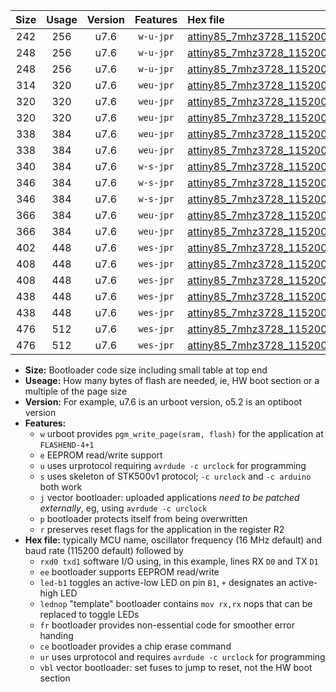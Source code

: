 |Size|Usage|Version|Features|Hex file|
|:-:|:-:|:-:|:-:|:--|
|242|256|u7.6|`w-u-jpr`|[attiny85_7mhz3728_115200bps_rxb4_txb3_ur_vbl.hex](https://raw.githubusercontent.com/stefanrueger/urboot/main//attiny85_7mhz3728_115200bps_rxb4_txb3_ur_vbl.hex)|
|248|256|u7.6|`w-u-jpr`|[attiny85_7mhz3728_115200bps_rxb4_txb3_led+b1_ur_vbl.hex](https://raw.githubusercontent.com/stefanrueger/urboot/main//attiny85_7mhz3728_115200bps_rxb4_txb3_led+b1_ur_vbl.hex)|
|248|256|u7.6|`w-u-jpr`|[attiny85_7mhz3728_115200bps_rxb4_txb3_lednop_ur_vbl.hex](https://raw.githubusercontent.com/stefanrueger/urboot/main//attiny85_7mhz3728_115200bps_rxb4_txb3_lednop_ur_vbl.hex)|
|314|320|u7.6|`weu-jpr`|[attiny85_7mhz3728_115200bps_rxb4_txb3_ee_ur_vbl.hex](https://raw.githubusercontent.com/stefanrueger/urboot/main//attiny85_7mhz3728_115200bps_rxb4_txb3_ee_ur_vbl.hex)|
|320|320|u7.6|`weu-jpr`|[attiny85_7mhz3728_115200bps_rxb4_txb3_ee_led+b1_ur_vbl.hex](https://raw.githubusercontent.com/stefanrueger/urboot/main//attiny85_7mhz3728_115200bps_rxb4_txb3_ee_led+b1_ur_vbl.hex)|
|320|320|u7.6|`weu-jpr`|[attiny85_7mhz3728_115200bps_rxb4_txb3_ee_lednop_ur_vbl.hex](https://raw.githubusercontent.com/stefanrueger/urboot/main//attiny85_7mhz3728_115200bps_rxb4_txb3_ee_lednop_ur_vbl.hex)|
|338|384|u7.6|`weu-jpr`|[attiny85_7mhz3728_115200bps_rxb4_txb3_ee_led+b1_fr_ur_vbl.hex](https://raw.githubusercontent.com/stefanrueger/urboot/main//attiny85_7mhz3728_115200bps_rxb4_txb3_ee_led+b1_fr_ur_vbl.hex)|
|338|384|u7.6|`weu-jpr`|[attiny85_7mhz3728_115200bps_rxb4_txb3_ee_lednop_fr_ur_vbl.hex](https://raw.githubusercontent.com/stefanrueger/urboot/main//attiny85_7mhz3728_115200bps_rxb4_txb3_ee_lednop_fr_ur_vbl.hex)|
|340|384|u7.6|`w-s-jpr`|[attiny85_7mhz3728_115200bps_rxb4_txb3_vbl.hex](https://raw.githubusercontent.com/stefanrueger/urboot/main//attiny85_7mhz3728_115200bps_rxb4_txb3_vbl.hex)|
|346|384|u7.6|`w-s-jpr`|[attiny85_7mhz3728_115200bps_rxb4_txb3_led+b1_vbl.hex](https://raw.githubusercontent.com/stefanrueger/urboot/main//attiny85_7mhz3728_115200bps_rxb4_txb3_led+b1_vbl.hex)|
|346|384|u7.6|`w-s-jpr`|[attiny85_7mhz3728_115200bps_rxb4_txb3_lednop_vbl.hex](https://raw.githubusercontent.com/stefanrueger/urboot/main//attiny85_7mhz3728_115200bps_rxb4_txb3_lednop_vbl.hex)|
|366|384|u7.6|`weu-jpr`|[attiny85_7mhz3728_115200bps_rxb4_txb3_ee_led+b1_fr_ce_ur_vbl.hex](https://raw.githubusercontent.com/stefanrueger/urboot/main//attiny85_7mhz3728_115200bps_rxb4_txb3_ee_led+b1_fr_ce_ur_vbl.hex)|
|366|384|u7.6|`weu-jpr`|[attiny85_7mhz3728_115200bps_rxb4_txb3_ee_lednop_fr_ce_ur_vbl.hex](https://raw.githubusercontent.com/stefanrueger/urboot/main//attiny85_7mhz3728_115200bps_rxb4_txb3_ee_lednop_fr_ce_ur_vbl.hex)|
|402|448|u7.6|`wes-jpr`|[attiny85_7mhz3728_115200bps_rxb4_txb3_ee_vbl.hex](https://raw.githubusercontent.com/stefanrueger/urboot/main//attiny85_7mhz3728_115200bps_rxb4_txb3_ee_vbl.hex)|
|408|448|u7.6|`wes-jpr`|[attiny85_7mhz3728_115200bps_rxb4_txb3_ee_led+b1_vbl.hex](https://raw.githubusercontent.com/stefanrueger/urboot/main//attiny85_7mhz3728_115200bps_rxb4_txb3_ee_led+b1_vbl.hex)|
|408|448|u7.6|`wes-jpr`|[attiny85_7mhz3728_115200bps_rxb4_txb3_ee_lednop_vbl.hex](https://raw.githubusercontent.com/stefanrueger/urboot/main//attiny85_7mhz3728_115200bps_rxb4_txb3_ee_lednop_vbl.hex)|
|438|448|u7.6|`wes-jpr`|[attiny85_7mhz3728_115200bps_rxb4_txb3_ee_led+b1_fr_vbl.hex](https://raw.githubusercontent.com/stefanrueger/urboot/main//attiny85_7mhz3728_115200bps_rxb4_txb3_ee_led+b1_fr_vbl.hex)|
|438|448|u7.6|`wes-jpr`|[attiny85_7mhz3728_115200bps_rxb4_txb3_ee_lednop_fr_vbl.hex](https://raw.githubusercontent.com/stefanrueger/urboot/main//attiny85_7mhz3728_115200bps_rxb4_txb3_ee_lednop_fr_vbl.hex)|
|476|512|u7.6|`wes-jpr`|[attiny85_7mhz3728_115200bps_rxb4_txb3_ee_led+b1_fr_ce_vbl.hex](https://raw.githubusercontent.com/stefanrueger/urboot/main//attiny85_7mhz3728_115200bps_rxb4_txb3_ee_led+b1_fr_ce_vbl.hex)|
|476|512|u7.6|`wes-jpr`|[attiny85_7mhz3728_115200bps_rxb4_txb3_ee_lednop_fr_ce_vbl.hex](https://raw.githubusercontent.com/stefanrueger/urboot/main//attiny85_7mhz3728_115200bps_rxb4_txb3_ee_lednop_fr_ce_vbl.hex)|

- **Size:** Bootloader code size including small table at top end
- **Useage:** How many bytes of flash are needed, ie, HW boot section or a multiple of the page size
- **Version:** For example, u7.6 is an urboot version, o5.2 is an optiboot version
- **Features:**
  + `w` urboot provides `pgm_write_page(sram, flash)` for the application at `FLASHEND-4+1`
  + `e` EEPROM read/write support
  + `u` uses urprotocol requiring `avrdude -c urclock` for programming
  + `s` uses skeleton of STK500v1 protocol; `-c urclock` and `-c arduino` both work
  + `j` vector bootloader: uploaded applications *need to be patched externally*, eg, using `avrdude -c urclock`
  + `p` bootloader protects itself from being overwritten
  + `r` preserves reset flags for the application in the register R2
- **Hex file:** typically MCU name, oscillator frequency (16 MHz default) and baud rate (115200 default) followed by
  + `rxd0 txd1` software I/O using, in this example, lines RX `D0` and TX `D1`
  + `ee` bootloader supports EEPROM read/write
  + `led-b1` toggles an active-low LED on pin `B1`, `+` designates an active-high LED
  + `lednop` "template" bootloader contains `mov rx,rx` nops that can be replaced to toggle LEDs
  + `fr` bootloader provides non-essential code for smoother error handing
  + `ce` bootloader provides a chip erase command
  + `ur` uses urprotocol and requires `avrdude -c urclock` for programming
  + `vbl` vector bootloader: set fuses to jump to reset, not the HW boot section
